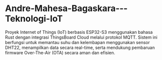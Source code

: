 # Andre-Mahesa-Bagaskara---Teknologi-IoT
Proyek Internet of Things (IoT) berbasis ESP32-S3 menggunakan bahasa Rust dengan integrasi ThingsBoard Cloud melalui protokol MQTT. Sistem ini berfungsi untuk memantau suhu dan kelembapan menggunakan sensor DHT22, menampilkan data secara real-time, serta mendukung pembaruan firmware Over-The-Air (OTA) secara aman dan efisien.
